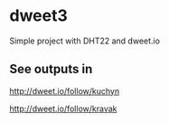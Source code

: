 # dweet3

Simple project with DHT22 and dweet.io

## See outputs in
<http://dweet.io/follow/kuchyn>

<http://dweet.io/follow/kravak>
